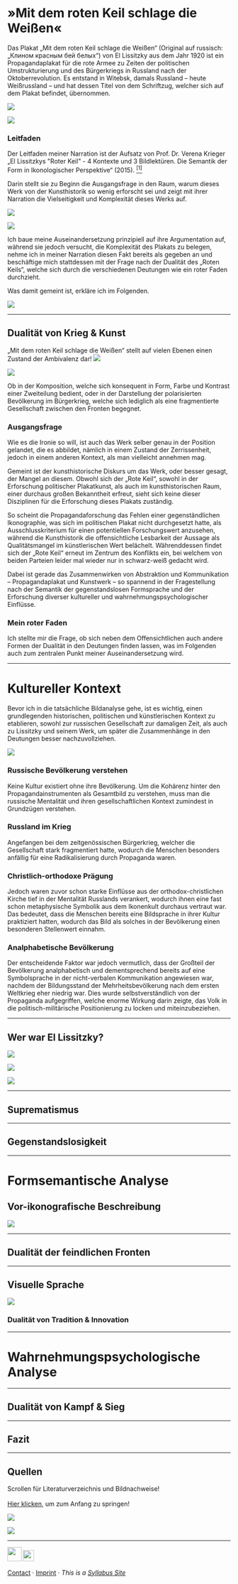 # »Mit dem roten Keil schlage die Weißen«

Das Plakat „Mit dem roten Keil schlage die Weißen“ (Original auf russisch: „Клином красным бей белых“) von El Lissitzky aus dem Jahr 1920 ist ein Propagandaplakat für die rote Armee zu Zeiten der politischen Umstrukturierung und des Bürgerkriegs in Russland nach der Oktoberrevolution. Es entstand in Witebsk, damals Russland – heute Weißrussland – und hat dessen Titel von dem Schriftzug, welcher sich auf dem Plakat befindet, übernommen.




![](img/parts/Einzelteile-13.png)


![](img/parts/Einzelteile.png)


### Leitfaden
Der Leitfaden meiner Narration ist der Aufsatz von Prof. Dr. Verena Krieger 
„El Lissitzkys "Roter Keil" - 4 Kontexte und 3 Bildlektüren.  Die Semantik der Form in Ikonologischer Perspektive“ (2015). [<sup>&lbrack;1&rbrack;</sup>](#quellen) 



Darin stellt sie zu Beginn die Ausgangsfrage in den Raum, warum dieses Werk von der Kunsthistorik so wenig erforscht sei und zeigt mit ihrer Narration die Vielseitigkeit und Komplexität dieses Werks auf.



![](img/parts/Einzelteile-12.png)


![](img/parts/Einzelteile-11.png)


 Ich baue meine Auseinandersetzung prinzipiell auf ihre Argumentation auf, während sie jedoch versucht, die Komplexität des Plakats zu belegen, nehme ich in meiner Narration diesen Fakt bereits als gegeben an und beschäftige mich stattdessen mit der Frage nach der Dualität des „Roten Keils“, welche sich durch die verschiedenen Deutungen wie ein roter Faden durchzieht.


Was damit gemeint ist, erkläre ich im Folgenden.


![](img/parts/Einzelteile-10.png)


---


## Dualität von Krieg & Kunst

„Mit dem roten Keil schlage die Weißen“ stellt auf vielen Ebenen einen Zustand der Ambivalenz dar!
![](img/artwork/Bild_mit_untertitel_01.png)




![](img/parts/Einzelteile-15.png)


Ob in der Komposition, welche sich konsequent in Form, Farbe und Kontrast einer Zweiteilung bedient, oder in der Darstellung der polarisierten Bevölkerung im Bürgerkrieg, welche sich lediglich als eine fragmentierte Gesellschaft zwischen den Fronten begegnet. 


### Ausgangsfrage
Wie es die Ironie so will, ist auch das Werk selber genau in der Position gelandet, die es abbildet, nämlich in einem Zustand der Zerrissenheit, jedoch in einem anderen Kontext, als man vielleicht annehmen mag. 


Gemeint ist der kunsthistorische Diskurs um das Werk, oder besser gesagt, der Mangel an diesem. Obwohl sich der „Rote Keil“, sowohl in der Erforschung politischer Plakatkunst, als auch im kunsthistorischen Raum, einer durchaus großen Bekanntheit erfreut, sieht sich keine dieser Disziplinen für die Erforschung dieses Plakats zuständig. 


So scheint die Propagandaforschung das Fehlen einer gegenständlichen Ikonographie, was sich im politischen Plakat nicht durchgesetzt hatte, als Ausschlusskriterium für einen potentiellen Forschungswert anzusehen, während die Kunsthistorik die offensichtliche Lesbarkeit der Aussage als Qualitätsmangel im künstlerischen Wert belächelt. Währenddessen findet sich der „Rote Keil“ erneut im Zentrum des Konflikts ein, bei welchem von beiden Parteien leider mal wieder nur in schwarz-weiß gedacht wird.


Dabei ist gerade das Zusammenwirken von Abstraktion und Kommunikation – Propagandaplakat und Kunstwerk – so spannend in der Fragestellung nach der Semantik der gegenstandslosen Formsprache und der Erforschung diverser kultureller und wahrnehmungspsychologischer Einflüsse.


### Mein roter Faden
Ich stellte mir die Frage, ob sich neben dem Offensichtlichen auch andere Formen der Dualität in den Deutungen finden lassen, was im Folgenden auch zum zentralen Punkt meiner Auseinandersetzung wird.


---

# Kultureller Kontext
Bevor ich in die tatsächliche Bildanalyse gehe, ist es wichtig, einen grundlegenden historischen, politischen und künstlerischen Kontext zu etablieren, sowohl zur russischen Gesellschaft zur damaligen Zeit, als auch zu Lissitzky und seinem Werk, um später die Zusammenhänge in den Deutungen besser nachzuvollziehen. 



 ![](img/parts/Einzelteile-8.png)



### Russische Bevölkerung verstehen
Keine Kultur existiert ohne ihre Bevölkerung. Um die Kohärenz hinter den Propagandainstrumenten als Gesamtbild zu verstehen, muss man die russische Mentalität und ihren gesellschaftlichen Kontext zumindest in Grundzügen verstehen. 


### Russland im Krieg
Angefangen bei dem zeitgenössischen Bürgerkrieg, welcher die Gesellschaft stark fragmentiert hatte, wodurch die Menschen besonders anfällig für eine Radikalisierung durch Propaganda waren. 


### Christlich-orthodoxe Prägung
Jedoch waren zuvor schon starke Einflüsse aus der orthodox-christlichen Kirche tief in der Mentalität Russlands verankert, wodurch ihnen eine fast schon metaphysische Symbolik aus dem Ikonenkult durchaus vertraut war. Das bedeutet, dass die Menschen bereits eine Bildsprache in ihrer Kultur praktiziert hatten, wodurch das Bild als solches in der Bevölkerung einen besonderen Stellenwert einnahm.


### Analphabetische Bevölkerung
Der entscheidende Faktor war jedoch vermutlich, dass der Großteil der Bevölkerung analphabetisch und dementsprechend bereits auf eine Symbolsprache in der nicht-verbalen Kommunikation angewiesen war, nachdem der Bildungsstand der Mehrheitsbevölkerung nach dem ersten Weltkrieg eher niedrig war. Dies wurde selbstverständlich von der Propaganda aufgegriffen, welche enorme Wirkung darin zeigte, das Volk in die politisch-militärische Positionierung zu locken und miteinzubeziehen.


---

## Wer war El Lissitzky?
![](img/artwork/Bild_mit_untertitel_02.png)



![](img/artwork/Bild_mit_untertitel.png)






![](img/artwork/Bild_mit_untertitel_06.png)


---

## Suprematismus


---

## Gegenstandslosigkeit


---


# Formsemantische Analyse
## Vor-ikonografische Beschreibung


![](img/Formsemantik.gif)


---

## Dualität der feindlichen Fronten


---

## Visuelle Sprache


![](img/Dualität-b.png)



### Dualität von Tradition & Innovation



---

# Wahrnehmungspsychologische Analyse


---

## Dualität von Kampf & Sieg


---

## Fazit

---

## Quellen

Scrollen für Literaturverzeichnis und Bildnachweise!
<br>
<br>
[Hier klicken](#start), um zum Anfang zu springen!



![](img/pfeil2.png)



![](img/pfeil3.png)

---

[<img src='img/fhp.svg' style='height:2.25em'>](https://www.fh-potsdam.de/) 
[<img src='img/id.svg' style='height:1.75em'>](https://interface.fh-potsdam.de/) 

[Contact](mailto:marian.doerk@fh-potsdam.de,philipp.proff@gmx.de?subject=Syllabus%20Site) · [Imprint](https://www.fh-potsdam.de/impressum) · *This is a [Syllabus Site](https://infovis.fh-potsdam.de/syllabus-site/)*
